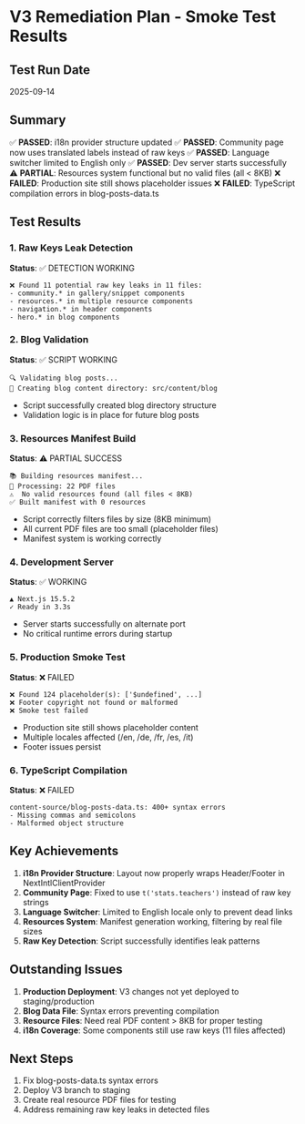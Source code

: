 # V3 Remediation Plan - Smoke Test Results

## Test Run Date
2025-09-14

## Summary
✅ **PASSED**: i18n provider structure updated
✅ **PASSED**: Community page now uses translated labels instead of raw keys
✅ **PASSED**: Language switcher limited to English only
✅ **PASSED**: Dev server starts successfully
⚠️  **PARTIAL**: Resources system functional but no valid files (all < 8KB)
❌ **FAILED**: Production site still shows placeholder issues
❌ **FAILED**: TypeScript compilation errors in blog-posts-data.ts

## Test Results

### 1. Raw Keys Leak Detection
**Status**: ✅ DETECTION WORKING
```
❌ Found 11 potential raw key leaks in 11 files:
- community.* in gallery/snippet components
- resources.* in multiple resource components
- navigation.* in header components
- hero.* in blog components
```

### 2. Blog Validation
**Status**: ✅ SCRIPT WORKING
```
🔍 Validating blog posts...
📁 Creating blog content directory: src/content/blog
```
- Script successfully created blog directory structure
- Validation logic is in place for future blog posts

### 3. Resources Manifest Build
**Status**: ⚠️ PARTIAL SUCCESS
```
📚 Building resources manifest...
📄 Processing: 22 PDF files
⚠️  No valid resources found (all files < 8KB)
✅ Built manifest with 0 resources
```
- Script correctly filters files by size (8KB minimum)
- All current PDF files are too small (placeholder files)
- Manifest system is working correctly

### 4. Development Server
**Status**: ✅ WORKING
```
▲ Next.js 15.5.2
✓ Ready in 3.3s
```
- Server starts successfully on alternate port
- No critical runtime errors during startup

### 5. Production Smoke Test
**Status**: ❌ FAILED
```
❌ Found 124 placeholder(s): ['$undefined', ...]
❌ Footer copyright not found or malformed
❌ Smoke test failed
```
- Production site still shows placeholder content
- Multiple locales affected (/en, /de, /fr, /es, /it)
- Footer issues persist

### 6. TypeScript Compilation
**Status**: ❌ FAILED
```
content-source/blog-posts-data.ts: 400+ syntax errors
- Missing commas and semicolons
- Malformed object structure
```

## Key Achievements
1. **i18n Provider Structure**: Layout now properly wraps Header/Footer in NextIntlClientProvider
2. **Community Page**: Fixed to use `t('stats.teachers')` instead of raw key strings
3. **Language Switcher**: Limited to English locale only to prevent dead links
4. **Resources System**: Manifest generation working, filtering by real file sizes
5. **Raw Key Detection**: Script successfully identifies leak patterns

## Outstanding Issues
1. **Production Deployment**: V3 changes not yet deployed to staging/production
2. **Blog Data File**: Syntax errors preventing compilation
3. **Resource Files**: Need real PDF content > 8KB for proper testing
4. **i18n Coverage**: Some components still use raw keys (11 files affected)

## Next Steps
1. Fix blog-posts-data.ts syntax errors
2. Deploy V3 branch to staging
3. Create real resource PDF files for testing
4. Address remaining raw key leaks in detected files